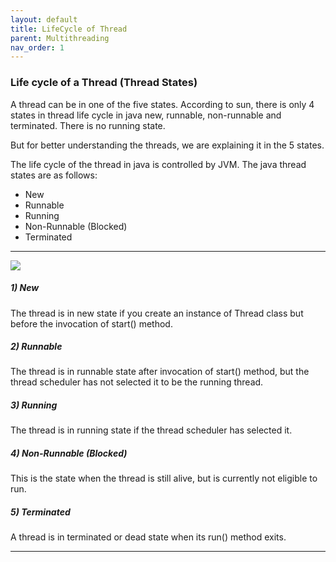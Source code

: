 ```yaml
---
layout: default
title: LifeCycle of Thread
parent: Multithreading
nav_order: 1
---
```

### Life cycle of a Thread (Thread States)

A thread can be in one of the five states. According to sun, there is only 4 states in thread life cycle in java new, runnable, non-runnable and terminated. There is no running state.

But for better understanding the threads, we are explaining it in the 5 states.

The life cycle of the thread in java is controlled by JVM. The java thread states are as follows:

   - New
   - Runnable
   - Running
   - Non-Runnable (Blocked)
   - Terminated
   
--------

![](https://static.javatpoint.com/images/thread-life-cycle.png)


##### 1) New

The thread is in new state if you create an instance of Thread class but before the invocation of start() method.
##### 2) Runnable

The thread is in runnable state after invocation of start() method, but the thread scheduler has not selected it to be the running thread.
##### 3) Running

The thread is in running state if the thread scheduler has selected it.
##### 4) Non-Runnable (Blocked)

This is the state when the thread is still alive, but is currently not eligible to run.
##### 5) Terminated

A thread is in terminated or dead state when its run() method exits. 

--------

